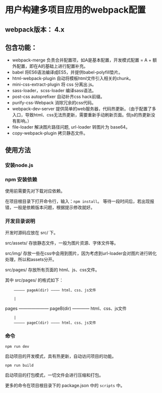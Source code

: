 # 用户构建多项目应用的webpack配置

## webpack版本： 4.x

## 包含功能：
- webpack-merge 负责合并配置项，如A是基本配置，开发模式配置 = A + 额外配置，即在A的基础上进行配置补充。
- babel 将ES6语法编译成ES5，并提供babel-polyfill垫片。
- html-webpack-plugin 自动将模板html文件引入相关的chunk。
- mini-css-extract-plugin 将 css 分离出 js。
- sass-loader，scss-loader 编译sass语法。
- post-css autoprefixer 自动补齐css hack前缀。
- purify-css-Webpack 消除冗余的css代码。
- webpack-dev-server 提供简单的web服务器，代码热更新。（由于配置了多入口，导致html、css无法热更新，需要重新手动刷新页面。但js的热更新没有影响。）
- file-loader 解决图片路径问题, url-loader 转图片为 base64。
- copy-webpack-plugin 拷贝静态文件。

## 使用方法

### 安装node.js

### npm 安装依赖

使用前需要先对下载对应依赖。

在项目根目录下打开命令行，输入：` npm install `。
等待一段时间后，若出现报错，一般是依赖版本问题，根据提示修改就好。

### 开发目录说明

开发时源码应放在 src/ 下。

src/assets/ 存放静态文件，一般为图片资源、字体文件等。

src/img/ 存放一些在css中会用到图片，因为考虑到url-loader会对图片进行转化处理，所以和assets分开。

src/pages/ 存放所有页面的 html、js、css文件。

其中 src/pages/ 的格式如下：

        ————— pageA(dir) ———— html、css、js文件

        |
pages ——————— pageB(dir) ———— html、css、js文件

        |
        ————— pageC(dir) ———— html、css、js文件

### 命令

```
npm run dev
```
启动项目的开发模式，具有热更新，自动访问项目的功能。

```
npm run build
```
启动项目的打包模式，一切文件会进行压缩和打包。

更多的命令在项目根目录下的 package.json 中的  ` scripts ` 中。